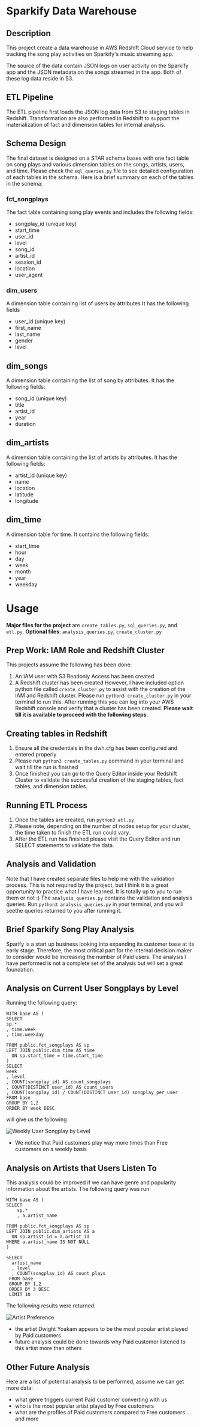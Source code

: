 # Sparkify Data Warehouse

## Description

This project create a data warehouse in AWS Redshift Cloud service to help tracking the song play activities on Sparkify's music streaming app.

The source of the data contain JSON logs on user activity on the Sparkify app and the JSON metadata on the songs streamed in the app. Both of these log data reside in S3.

## ETL Pipeline
The ETL pipeline first loads the JSON log data from S3 to staging tables in Redshift. Transformation are also performed in Redshift to support the materialization of fact and dimension tables for internal analysis.

## Schema Design
The final dataset is designed on a STAR schema bases with one fact table on song plays and various dimension tables on the songs, artists, users, and time.
Please check the `sql_queries.py` file to see detailed configuration of each tables in the schema.
Here is a brief summary on each of the tables in the schema:
### fct_songplays
The fact table containing song play events and includes the following fields:
- songplay_id (unique key)
- start_time
- user_id
- level
- song_id
- artist_id
- session_id
- location
- user_agent

### dim_users
A dimension table containing list of users by attributes.It has the following fields
- user_id (unique key)
- first_name
- last_name
- gender
- level

## dim_songs
A dimension table containing the list of song by attributes. It has the following fields:
- song_id (unique key)
- title
- artist_id
- year
- duration

## dim_artists
A dimension table containing the list of artists by attributes. It has the following fields:
- artist_id (unique key)
- name
- location
- latitude
- longitude

## dim_time
A dimension table for time. It contains the following fields:
- start_time
- hour
- day
- week
- month
- year
- weekday

# Usage
**Major files for the project** are `create_tables.py`, `sql_queries.py`, and `etl.py`. 
**Optional files**: `analysis_queries.py`, `create_cluster.py`
## Prep Work: IAM Role and Redshift Cluster
This projects assume the following has been done:
1. An IAM user with S3 Readonly Access has been created
2. A Redshift cluster has been created
However, I have included option python file called `create_cluster.py` to assist with the creation of the IAM and Redshift cluster. Please run `python3 create_cluster.py` in your terminal to run this. After running this you can log into your AWS Redshift console and verify that a cluster has been created. 
**Please wait till it is available to proceed with the following steps**.

## Creating tables in Redshift
1. Ensure all the credentials in the dwh.cfg has been configured and entered properly
2. Please run `python3 create_tables.py` command in your terminal and wait till the run is finished
3. Once finished you can go to the Query Editor inside your Redshift Cluster to validate the successful creation of the staging tables, fact tables, and dimension tables.

## Running ETL Process
1. Once the tables are created, run `python3 etl.py`
2. Please note, depending on the number of nodes setup for your cluster, the time taken to finish the ETL run could vary.
3. After the ETL run has finished please visit the Query Editor and run SELECT statements to validate the data.

## Analysis and Validation

Note that I have created separate files to help me with the validation process. This is not required by the project, but I think it is a great opportunity to practice what I have learned. It is totally up to you to run them or not :)
The `analysis_queries.py` contains the validation and analysis queries. 
Run `python3 analysis_queries.py` in your terminal, and you will seethe queries returned to you after running it.

## Brief Sparkify Song Play Analysis

Sparify is a start up business looking into expanding its customer base at its early stage. Therefore, the most critical part for the internal decision maker to consider would be increasing the number of Paid users. 
The analysis I have performed is not a complete set of the analysis but will set a great foundation.

## Analysis on Current User Songplays by Level
Running the following query:

```
WITH base AS (
SELECT 
sp.*
, time.week
, time.weekday

FROM public.fct_songplays AS sp
LEFT JOIN public.dim_time AS time
  ON sp.start_time = time.start_time
)
SELECT 
week
, level
, COUNT(songplay_id) AS count_songplays
, COUNT(DISTINCT user_id) AS count_users
, COUNT(songplay_id) / COUNT(DISTINCT user_id) songplay_per_user
FROM base
GROUP BY 1,2
ORDER BY week DESC
```
will give us the following

![Weekly User Songplay by Level](assets/user_weekly_play.png)

- We notice that Paid customers play way more times than Free customers on a weekly basis

## Analysis on Artists that Users Listen To
This analysis could be improved if we can have genre and popularity information about the artists. 
The following query was run:

```
WITH base AS (
SELECT 
    sp.*
    , a.artist_name

FROM public.fct_songplays AS sp
LEFT JOIN public.dim_artists AS a
  ON sp.artist_id = a.artist_id
WHERE a.artist_name IS NOT NULL
)

SELECT
  artist_name
  , level
  , COUNT(songplay_id) AS count_plays
 FROM base
 GROUP BY 1,2
 ORDER BY 3 DESC
 LIMIT 10
```

The following results were returned:

![Artist Preference](assets/artist_preference.png)

- the artist Dwight Yoakam appears to be the most popular artist played by Paid customers
- future analysis could be done towards why Paid customer listened to this artist more than others

## Other Future Analysis
Here are a list of potential analysis to be performed, assume we can get more data:
- what genre triggers current Paid customer converting with us
- who is the most popular artist played by Free customers
- what are the profiles of Paid customers compared to Free customers
... and more

